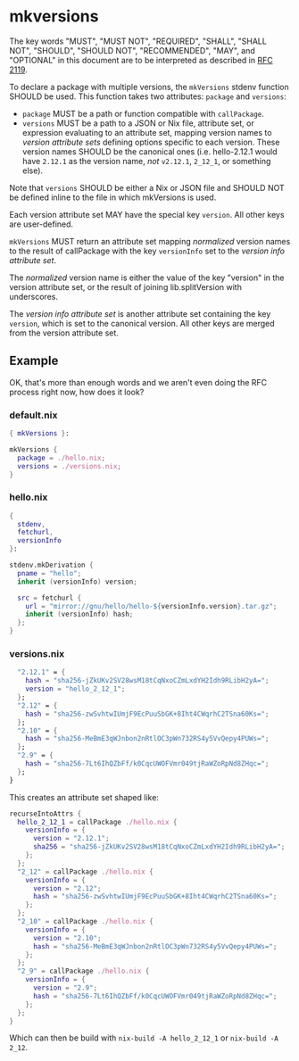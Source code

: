 # mkversions

The key words "MUST", "MUST NOT", "REQUIRED", "SHALL", "SHALL
NOT", "SHOULD", "SHOULD NOT", "RECOMMENDED",  "MAY", and
"OPTIONAL" in this document are to be interpreted as described in
[RFC 2119](https://datatracker.ietf.org/doc/html/rfc2119).

To declare a package with multiple versions, the `mkVersions` stdenv
function SHOULD be used. This function takes two attributes:
`package` and `versions`:

- `package` MUST be a path or function compatible with `callPackage`.
- `versions` MUST be a path to a JSON or Nix file, attribute set,
  or expression evaluating to an attribute set, mapping version names to 
  _version attribute sets_ defining options specific to each version.
  These version names SHOULD be the canonical ones (i.e. hello-2.12.1
  would have `2.12.1` as the version name, _not_ `v2.12.1`, `2_12_1`,
  or something else).

Note that `versions` SHOULD be either a Nix or JSON file and SHOULD NOT
be defined inline to the file in which mkVersions is used.

Each version attribute set MAY have the special key `version`.
All other keys are user-defined.

`mkVersions` MUST return an attribute set mapping _normalized_ version names
to the result of callPackage with the key `versionInfo` set to the _version
info attribute set_.

The _normalized_ version name is either the value of the key "version" in the
version attribute set, or the result of joining lib.splitVersion
with underscores.

The _version info attribute set_ is another attribute set containing the key `version`,
which is set to the canonical version. All other keys are merged from the version
attribute set.

## Example

OK, that's more than enough words and we aren't even doing the RFC process right now,
how does it look?

### default.nix

```nix
{ mkVersions }:

mkVersions {
  package = ./hello.nix;
  versions = ./versions.nix;
}
```

### hello.nix

```nix
{
  stdenv,
  fetchurl,
  versionInfo
}:

stdenv.mkDerivation {
  pname = "hello";
  inherit (versionInfo) version;

  src = fetchurl {
    url = "mirror://gnu/hello/hello-${versionInfo.version}.tar.gz";
    inherit (versionInfo) hash;
  };
}
```

### versions.nix

```nix
  "2.12.1" = {
    hash = "sha256-jZkUKv2SV28wsM18tCqNxoCZmLxdYH2Idh9RLibH2yA=";
    version = "hello_2_12_1";
  };
  "2.12" = {
    hash = "sha256-zwSvhtwIUmjF9EcPuuSbGK+8Iht4CWqrhC2TSna60Ks=";
  };
  "2.10" = {
    hash = "sha256-MeBmE3qWJnbon2nRtlOC3pWn732RS4y5VvQepy4PUWs=";
  };
  "2.9" = {
    hash = "sha256-7Lt6IhQZbFf/k0CqcUWOFVmr049tjRaWZoRpNd8ZHqc=";
  };
}
```

This creates an attribute set shaped like:

```nix
recurseIntoAttrs {
  hello_2_12_1 = callPackage ./hello.nix {
    versionInfo = {
      version = "2.12.1";
      sha256 = "sha256-jZkUKv2SV28wsM18tCqNxoCZmLxdYH2Idh9RLibH2yA=";
    };
  };
  "2_12" = callPackage ./hello.nix {
    versionInfo = {
      version = "2.12";
      hash = "sha256-zwSvhtwIUmjF9EcPuuSbGK+8Iht4CWqrhC2TSna60Ks=";
    };
  };
  "2_10" = callPackage ./hello.nix {
    versionInfo = {
      version = "2.10";
      hash = "sha256-MeBmE3qWJnbon2nRtlOC3pWn732RS4y5VvQepy4PUWs=";
    };
  };
  "2_9" = callPackage ./hello.nix {
    versionInfo = {
      version = "2.9";
      hash = "sha256-7Lt6IhQZbFf/k0CqcUWOFVmr049tjRaWZoRpNd8ZHqc=";
    };
  };
}
```

Which can then be build with `nix-build -A hello_2_12_1` or `nix-build -A 2_12`.
